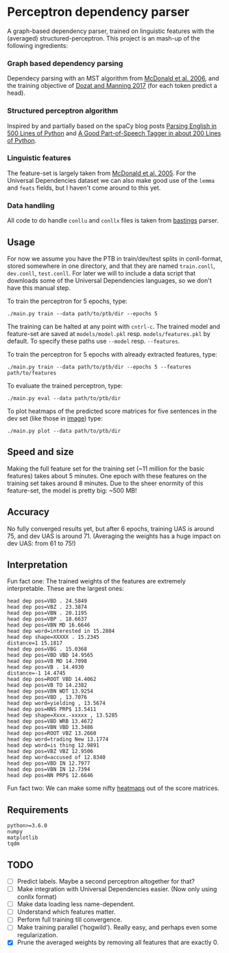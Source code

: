 # Perceptron dependency parser
A graph-based dependency parser, trained on linguistic features with the (averaged) structured-perceptron.
This project is an mash-up of the following ingredients:

### Graph based dependency parsing
Dependecy parsing with an MST algorithm from [McDonald et al. 2006](https://www.seas.upenn.edu/~strctlrn/bib/PDF/nonprojectiveHLT-EMNLP2005.pdf), and the training objective of [Dozat and Manning 2017](https://arxiv.org/pdf/1611.01734.pdf) (for each token predict a head).

### Structured perceptron algorithm
Inspired by and partially based on the spaCy blog posts [Parsing English in 500 Lines of Python](https://explosion.ai/blog/parsing-english-in-python) and [A Good Part-of-Speech Tagger in about 200 Lines of Python](https://explosion.ai/blog/part-of-speech-pos-tagger-in-python).

### Linguistic features
The feature-set is largely taken from [McDonald et al. 2005](https://www.seas.upenn.edu/~strctlrn/bib/PDF/dependencyACL2005.pdf). For the Universal Dependencies dataset we can also make good use of the `lemma` and `feats` fields, but I haven't come around to this yet.

### Data handling
All code to do handle `conllu` and `conllx` files is taken from [bastings](https://github.com/bastings/parser/tree/extended_parser) parser.

## Usage
For now we assume you have the PTB in train/dev/test splits in conll-format, stored somewhere in one directory, and that they are named `train.conll`, `dev.conll`, `test.conll`. For later we will to include a data script that downloads some of the Universal Dependencies languages, so we don't have this manual step.

To train the perceptron for 5 epochs, type:
```
./main.py train --data path/to/ptb/dir --epochs 5
```
The training can be halted at any point with `cntrl-c`. The trained model and feature-set are saved at `models/model.pkl` resp. `models/features.pkl` by default. To specify these paths use `--model` resp. `--features`.

To train the perceptron for 5 epochs with already extracted features, type:
```
./main.py train --data path/to/ptb/dir --epochs 5 --features path/to/features
```

To evaluate the trained perceptron, type:
```
./main.py eval --data path/to/ptb/dir
```

To plot heatmaps of the predicted score matrices for five sentences in the dev set (like those in [image](image)) type:
```
./main.py plot --data path/to/ptb/dir
```

## Speed and size
Making the full feature set for the training set (~11 million for the basic features) takes about 5 minutes. One epoch with these features on the training set takes around 8 minutes. Due to the sheer enormity of this feature-set, the model is pretty big: ~500 MB!

## Accuracy
No fully converged results yet, but after 6 epochs, training UAS is around 75, and dev UAS is around 71.
(Averaging the weights has a huge impact on dev UAS: from 61 to 75!)

## Interpretation
Fun fact one: The trained weights of the features are extremely interpretable. These are the largest ones:
```
head dep pos=VBD . 24.5849
head dep pos=VBZ . 23.3874
head dep pos=VBN . 20.1195
head dep pos=VBP . 18.6637
head dep pos=VBN MD 16.6646
head dep word=interested in 15.2804
head dep shape=XXXXX . 15.2345
distance=1 15.1817
head dep pos=VBG . 15.0368
head dep pos=VBD VBD 14.9565
head dep pos=VB MD 14.7098
head dep pos=VB . 14.4930
distance=-1 14.4745
head dep pos=ROOT VBD 14.4062
head dep pos=VB TO 14.2382
head dep pos=VBN WDT 13.9254
head dep pos=VBD , 13.7076
head dep word=yielding , 13.5674
head dep pos=NNS PRP$ 13.5411
head dep shape=Xxxx.-xxxxx , 13.5285
head dep pos=VBD WRB 13.4672
head dep pos=VBN VBD 13.3486
head dep pos=ROOT VBZ 13.2660
head dep word=trading New 13.1774
head dep word=is thing 12.9891
head dep pos=VBZ VBZ 12.9506
head dep word=accused of 12.8340
head dep pos=VBD IN 12.7977
head dep pos=VBN IN 12.7394
head dep pos=NN PRP$ 12.6646
```
Fun fact two: We can make some nifty [heatmaps](image) out of the score matrices.

## Requirements
```
python>=3.6.0
numpy
matplotlib
tqdm
```

## TODO
- [ ] Predict labels. Maybe a second perceptron altogether for that?
- [ ] Make integration with Universal Dependencies easier. (Now only using conllx format)
- [ ] Make data loading less name-dependent.
- [ ] Understand which features matter.
- [ ] Perform full training till convergence.
- [ ] Make training parallel ('hogwild'). Really easy, and perhaps even some regularization.
- [x] Prune the averaged weights by removing all features that are exactly 0.
